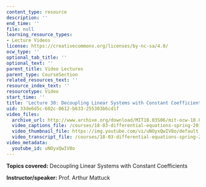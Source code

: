 ```yaml
---
content_type: resource
description: ''
end_time: ''
file: null
learning_resource_types:
- Lecture Videos
license: https://creativecommons.org/licenses/by-nc-sa/4.0/
ocw_type: ''
optional_tab_title: ''
optional_text: ''
parent_title: Video Lectures
parent_type: CourseSection
related_resources_text: ''
resource_index_text: ''
resourcetype: Video
start_time: ''
title: 'Lecture 30: Decoupling Linear Systems with Constant Coefficients'
uid: 33de6d5c-602c-0612-b633-255303b6cd1f
video_files:
  archive_url: http://www.archive.org/download/MIT18.03S06/mit-ocw-18.03-lec30-28apr2003-220k.mp4
  video_captions_file: /courses/18-03-differential-equations-spring-2010/e42b74c579f052079e7da054ca43e01c_uNOyxQwIV8o.vtt
  video_thumbnail_file: https://img.youtube.com/vi/uNOyxQwIV8o/default.jpg
  video_transcript_file: /courses/18-03-differential-equations-spring-2010/0b85a7757e153e1c67dac2fcd031dd2f_uNOyxQwIV8o.pdf
video_metadata:
  youtube_id: uNOyxQwIV8o
---
```


**Topics covered:** Decoupling Linear Systems with Constant Coefficients

**Instructor/speaker:** Prof. Arthur Mattuck

